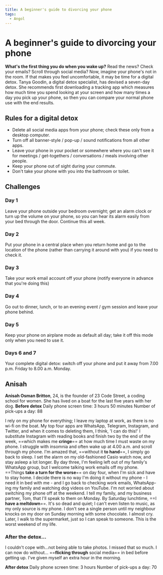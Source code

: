 ```yaml
---
title: A beginner's guide to divorcing your phone
tags:
  - Angol
---
```


# A beginner's guide to divorcing your phone

**What's the first thing you do when you wake up?** Read the news? Check your emails? Scroll through social media? Now, imagine your phone's not in the room. If that makes you feel uncomfortable, it may be time for a digital detox.
Tanya Goodin, a digital detox specialist, has devised a seven-day detox. She recommends first downloading a tracking app which measures how much time you spend looking at your screen and how many times a day you pick up your phone, so then you can compare your normal phone use with the end results.
## Rules for a digital detox

- Delete all social media apps from your phone; check these only from a desktop computer.
- Turn off all banner-style / pop-up / sound notifications from all other apps.
- Leave your phone in your pocket or somewhere where you can't see it for meetings / get-togethers / conversations / meals involving other people.
- Keep your phone out of sight during your commute.
- Don't take your phone with you into the bathroom or toilet.

## Challenges

### Day 1

Leave your phone outside your bedroom overnight; get an alarm clock or turn up the volume on your phone, so you can hear its alarm easily from your bed through the door. Continue this all week.

### Day 2

Put your phone in a central place when you return home and go to the location of the phone (rather than carrying it around with you) if you need to check it.

### Day 3

Take your work email account off your phone (notify everyone in advance that you're doing this)

### Day 4

Go out to dinner, lunch, or to an evening event / gym session and leave your phone behind.

### Day 5

Keep your phone on airplane mode as default all day; take it off this mode only when you need to use it.

### Days 6 and 7

Your complete digital detox: switch off your phone and put it away from 7.00 p.m. Friday to 8.00 a.m. Monday.


## Anisah

**Anisah Osman Britton**, 24, is the founder of 23 Code Street, a coding school for women. She has lived on a boat for the last five years with her dog.
**Before detox**
Daily phone screen time: 3 hours 50 minutes
Number of pick-ups a day: 88

I rely on my phone for everything; I leave my laptop at work, as there is no wi-fi on the boat. My top four apps are WhatsApp, Telegram, Instagram, and Twitter, and when it comes to deleting them, I think, 'I can do this!' I substitute Instagram with reading books and finish two by the end of the week, ==which makes me **cringe**== at how much time I must waste on my phone.
I struggle with insomnia and often wake up at 4.00 a.m. and scroll through my phone. I'm amazed that, ==without it **to hand**==, I simply go back to sleep. I set the alarm on my old-fashioned Casio watch now, and stay asleep a lot longer.
By day three, I'm feeling left out of my family's WhatsApp group, but I welcome talking work emails off my phone. ==Things **take a turn for the worse**== on day four, when I'm sick and have to stay home. I decide there is no way I'm doing it without my phone - I need it in bed with me - and I go back to checking work emails, WhatsApp-ing my family and watching dog videos on YouTube.
I'm not worried about switching my phone off at the weekend. I tell my family, and my business partner, Tom, that I'll speak to them on Monday. By Saturday lunchtime, ==I **have a meltdown**==. It's so dead and quiet; I can't even listen to music, as my only source is my phone. I don't see a single person until my neighbour knocks on my door on Sunday morning with some chocolate. I almost cry. Later, I walk to the supermarket, just so I can speak to someone. This is the worst weekend of my life.

### After the detox...
I couldn't cope with...not being able to take photos. I missed that so much. I can now do without... ==**flicking through** social media== in bed before getting up. I've given myself an extra hour in the morning.

**After detox**
Daily phone screen time: 3 hours
Number of pick-ups a day: 70